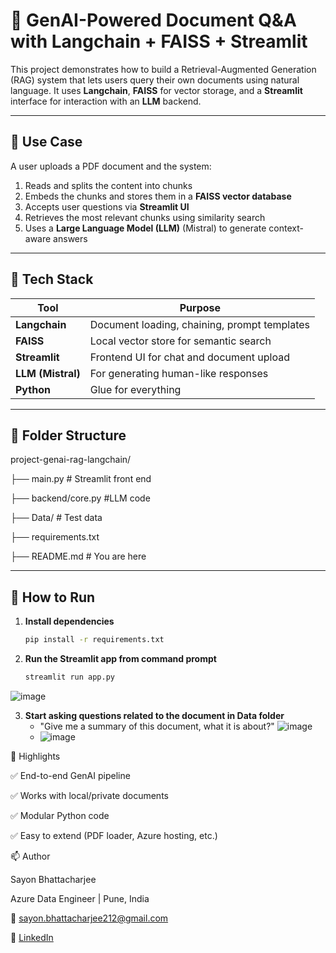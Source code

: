 # 🧠 GenAI-Powered Document Q&A with Langchain + FAISS + Streamlit

This project demonstrates how to build a Retrieval-Augmented Generation (RAG) system that lets users query their own documents using natural language. It uses **Langchain**, **FAISS** for vector storage, and a **Streamlit** interface for interaction with an **LLM** backend.

---

## 🚀 Use Case

A user uploads a PDF document and the system:
1. Reads and splits the content into chunks
2. Embeds the chunks and stores them in a **FAISS vector database**
3. Accepts user questions via **Streamlit UI**
4. Retrieves the most relevant chunks using similarity search
5. Uses a **Large Language Model (LLM)** (Mistral) to generate context-aware answers

---

## 🧱 Tech Stack

| Tool         | Purpose                          |
|--------------|----------------------------------|
| **Langchain** | Document loading, chaining, prompt templates |
| **FAISS**     | Local vector store for semantic search |
| **Streamlit** | Frontend UI for chat and document upload |
| **LLM (Mistral)** | For generating human-like responses |
| **Python**    | Glue for everything |

---

## 📁 Folder Structure
project-genai-rag-langchain/

├── main.py # Streamlit front end

├── backend/core.py #LLM code

├── Data/ # Test data

├── requirements.txt

├── README.md # You are here



---

## 🧪 How to Run

1. **Install dependencies**
   ```bash
   pip install -r requirements.txt

2. **Run the Streamlit app from command prompt**
   ```bash
   streamlit run app.py
  ![image](https://github.com/user-attachments/assets/3f7a6bed-14ce-4dbe-a568-296b18965552)

3. **Start asking questions related to the document in Data folder**
   * "Give me a summary of this document, what it is about?"
     ![image](https://github.com/user-attachments/assets/4d27f3a2-a143-434e-8b0c-3573a71978d3)
   * ![image](https://github.com/user-attachments/assets/683e4363-8075-4567-bc72-00dfd1f53ad7)

📌 Highlights

✅ End-to-end GenAI pipeline

✅ Works with local/private documents

✅ Modular Python code

✅ Easy to extend (PDF loader, Azure hosting, etc.)

📫 Author

Sayon Bhattacharjee

Azure Data Engineer | Pune, India

📧 sayon.bhattacharjee212@gmail.com

🔗 [LinkedIn](https://www.linkedin.com/in/sayon-bhattacharjee-a33380218/)

